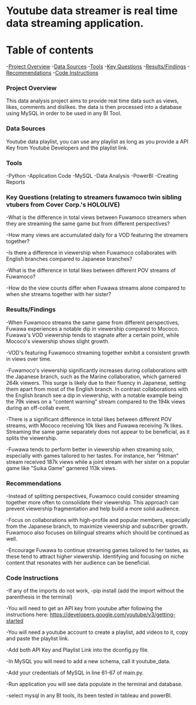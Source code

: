 # Youtube data streamer is real time data streaming application.

# Table of contents
-[Project Overview](#project-overview)
-[Data Sources](#data-sources)
-[Tools](#tools)
-[Key Questions](#key-questions)
-[Results/Findings](#results/findings) 
-[Recommendations](#recommendations)
-[Code Instructions](#code-instructions)

### Project Overview

This data analysis project aims to provide real time data such as views, likes, comments and dislikes. the data is then processed into a database using MySQL in order to be used in any BI Tool.

### Data Sources

Youtube data playlist, you can use any playlist as long as you provide a API Key from Youtube Developers and the playlist link.

### Tools

-Python -Application Code
-MySQL -Data Analysis
-PowerBI -Creating Reports

### Key Questions (relating to streamers fuwamoco twin sibling vtubers from Cover Corp.'s HOLOLIVE)

-What is the difference in total views between Fuwamoco streamers when they are streaming the same game but from different perspectives?

-How many views are accumulated daily for a VOD featuring the streamers together?

-Is there a difference in viewership when Fuwamoco collaborates with English branches compared to Japanese branches?

-What is the difference in total likes between different POV streams of Fuwamoco?

-How do the view counts differ when Fuwawa streams alone compared to when she streams together with her sister?

### Results/Findings

-When Fuwamoco streams the same game from different perspectives, Fuwawa experiences a notable dip in viewership compared to Mococo. Fuwawa's VOD viewership tends to stagnate after a certain point, while Mococo's viewership shows slight growth.

-VOD's featuring Fuwamoco streaming together exhibit a consistent growth in views over time.

-Fuwamoco's viewership significantly increases during collaborations with the Japanese branch, such as the Marine collaboration, which garnered 264k viewers. This surge is likely due to their fluency in Japanese, setting them apart from most of the English branch. In contrast collaborations with the English branch see a dip in viewership, with a notable example being the 79k views on a "content warning" stream compared to the 194k views during an off-collab event.

-There is a significant difference in total likes between different POV streams, with Mococo receiving 10k likes and Fuwawa receiving 7k likes. Streaming the same game separately does not appear to be beneficial, as it splits the viewership.

-Fuwawa tends to perform better in viewership when streaming solo, especially with games tailored to her tastes. For instance, her "Hitman" stream received 187k views while a joint stream with her sister on a popular game like "Suika Game" garnered 113k views.

### Recommendations

-Instead of splitting perspectives, Fuwamoco could consider streaming together more often to consolidate their viewership. This approach can prevent viewership fragmentation and help build a more solid audience.

-Focus on collaborations with high-profile and popular members, especially from the Japanese branch, to maximize viewership and subscriber growth. Fuwamoco also focuses on bilingual streams which should be continued as well.

-Encourage Fuwawa to continue streaming games tailored to her tastes, as these tend to attract higher viewership. Identifying and focusing on niche content that resonates with her audience can be beneficial.

### Code Instructions

-If any of the imports do not work, -pip install (add the import without the parenthesis in the terminal)

-You will need to get an API key from youtube after following the instructions here: https://developers.google.com/youtube/v3/getting-started 

-You will need a youtube account to create a playlist, add videos to it, copy and paste the playlist link.

-Add both API Key and Playlist Link into the dconfig.py file.

-In MySQL you will need to add a new schema, call it youtube_data.

-Add your credentials of MySQL in line 61-67 of main.py.

-Run application you will see data populate in the terminal and database.

-select mysql in any BI tools, its been tested in tableau and powerBI.
